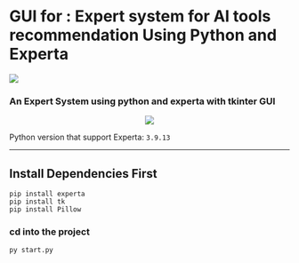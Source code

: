 # GUI for : Expert system for AI tools recommendation Using Python and Experta
<img src="https://snipboard.io/ZUC8Kz.jpg">

### An Expert System using python and experta with tkinter GUI

<p align="center">
<img src="https://snipboard.io/ZUC8Kz.jpg">
</p>



Python version that support Experta: `3.9.13`



---
## Install Dependencies First

```console
pip install experta
pip install tk
pip install Pillow 
```

### cd into the project

```console
py start.py
```

